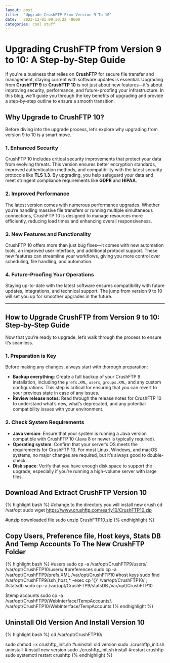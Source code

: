```yaml
---
layout: post
title:  "Upgrade CrushFTP From Version 9 To 10"
date:   2023-12-01 09:30:22 -0600
categories: cool stuff
---
```


# Upgrading CrushFTP from Version 9 to 10: A Step-by-Step Guide

If you're a business that relies on **CrushFTP** for secure file transfer and management, staying current with software updates is essential. Upgrading from **CrushFTP 9** to **CrushFTP 10** is not just about new features—it's about improving security, performance, and future-proofing your infrastructure. In this blog, we’ll guide you through the key benefits of upgrading and provide a step-by-step outline to ensure a smooth transition.

## Why Upgrade to CrushFTP 10?

Before diving into the upgrade process, let’s explore why upgrading from version 9 to 10 is a smart move.

### 1. Enhanced Security
CrushFTP 10 includes critical security improvements that protect your data from evolving threats. This version ensures better encryption standards, improved authentication methods, and compatibility with the latest security protocols like **TLS 1.3**. By upgrading, you help safeguard your data and meet stringent compliance requirements like **GDPR** and **HIPAA**.

### 2. Improved Performance
The latest version comes with numerous performance upgrades. Whether you’re handling massive file transfers or running multiple simultaneous connections, CrushFTP 10 is designed to manage resources more efficiently, reducing load times and enhancing overall responsiveness.

### 3. New Features and Functionality
CrushFTP 10 offers more than just bug fixes—it comes with new automation tools, an improved user interface, and additional protocol support. These new features can streamline your workflows, giving you more control over scheduling, file handling, and automation.

### 4. Future-Proofing Your Operations
Staying up-to-date with the latest software ensures compatibility with future updates, integrations, and technical support. The jump from version 9 to 10 will set you up for smoother upgrades in the future.

---

## How to Upgrade CrushFTP from Version 9 to 10: Step-by-Step Guide

Now that you’re ready to upgrade, let’s walk through the process to ensure it’s seamless.

### 1. Preparation is Key
Before making any changes, always start with thorough preparation:
- **Backup everything**: Create a full backup of your CrushFTP 9 installation, including the `prefs.XML`, `users`, `groups.XML`, and any custom configurations. This step is critical for ensuring that you can revert to your previous state in case of any issues.
- **Review release notes**: Read through the release notes for CrushFTP 10 to understand what’s new, what’s deprecated, and any potential compatibility issues with your environment.

### 2. Check System Requirements
- **Java version**: Ensure that your system is running a Java version compatible with CrushFTP 10 (Java 8 or newer is typically required).
- **Operating system**: Confirm that your server’s OS meets the requirements for CrushFTP 10. For most Linux, Windows, and macOS systems, no major changes are required, but it’s always good to double-check.
- **Disk space**: Verify that you have enough disk space to support the upgrade, especially if you’re running a high-volume server with large files.

## Download And Extract CrushFTP Version 10

{% highlight bash %}
#change to the directory you will install new crush
cd /var/opt 
sudo wget https://www.crushftp.com/early10/CrushFTP10.zip 

#unzip downloaded file
sudo unzip CrushFTP10.zip 
{% endhighlight %}

## Copy Users, Preference file, Host keys, Stats DB And Temp Accounts To The New CrushFTP Folder

{% highlight bash %}
#users
sudo cp -a /var/opt/CrushFTP9/users/. /var/opt/CrushFTP10/users/ 
#preferences
sudo cp -a /var/opt/CrushFTP9/prefs.XML /var/opt/CrushFTP10 
#host keys
sudo find /var/opt/CrushFTP9/ssh_host_* -exec cp '{}' /var/opt/CrushFTP10/ \; 
#statsdb
sudo cp -a /var/opt/CrushFTP9/statsDB /var/opt/CrushFTP10 

$temp accounts
sudo cp -a /var/opt/CrushFTP9/WebInterface/TempAccounts/. /var/opt/CrushFTP10/WebInterface/TempAccounts 
{% endhighlight %}

## Uninstall Old Version And Install Version 10

{% highlight bash %}
cd /var/opt/CrushFTP10/ 

sudo chmod +x crushftp_init.sh 
#uninstall old version
sudo ./crushftp_init.sh uninstall  
#install new version
sudo ./crushftp_init.sh install 
#restart crushftp
sudo systemctl restart crushftp
{% endhighlight %}
